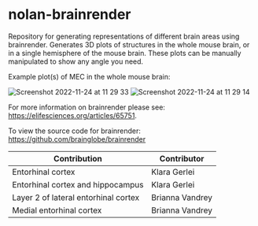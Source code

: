 # nolan-brainrender

Repository for generating representations of different brain areas using brainrender. Generates 3D plots of structures in the whole mouse brain, or in a single hemisphere of the mouse brain. These plots can be manually manipulated to show any angle you need.

Example plot(s) of MEC in the whole mouse brain:
 
![Screenshot 2022-11-24 at 11 29 33](https://user-images.githubusercontent.com/37214499/203773741-da9b40b8-e2f5-4de4-b6ff-61c6fe3386fb.png)
![Screenshot 2022-11-24 at 11 29 14](https://user-images.githubusercontent.com/37214499/203773769-06b6b3e3-6c5c-4b23-8f19-4ba469dfce65.png)


For more information on brainrender please see: https://elifesciences.org/articles/65751.

To view the source code for brainrender: https://github.com/brainglobe/brainrender


| Contribution     | Contributor |
| ----------------------------------------| ----------------------------------------|
| Entorhinal cortex                       | Klara Gerlei                            |
| Entorhinal cortex and hippocampus       | Klara Gerlei                            |
| Layer 2 of lateral entorhinal cortex    | Brianna Vandrey                         |
| Medial entorhinal cortex                | Brianna Vandrey                         |
